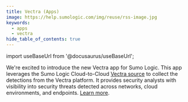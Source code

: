 ```yaml
---
title: Vectra (Apps)
image: https://help.sumologic.com/img/reuse/rss-image.jpg
keywords:
  - apps
  - vectra
hide_table_of_contents: true    
---
```


import useBaseUrl from '@docusaurus/useBaseUrl';

We're excited to introduce the new Vectra app for Sumo Logic. This app leverages the Sumo Logic Cloud-to-Cloud [Vectra source](/docs/send-data/hosted-collectors/cloud-to-cloud-integration-framework/vectra-source/) to collect the detections from the Vectra platform. It provides security analysts with visibility into security threats detected across networks, cloud environments, and endpoints. [Learn more](/docs/integrations/saas-cloud/vectra/).